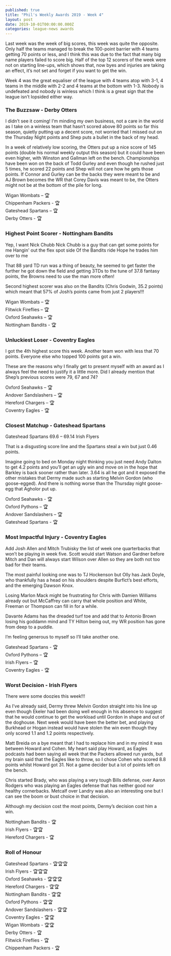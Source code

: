 ```yaml
---
published: true
title: "Phil's Weekly Awards 2019 - Week 4"
layout: post
date: 2019-10-01T00:00:00.000Z
categories: league-news awards
---
```


Last week was the week of big scores, this week was quite the opposite. Only half the teams managed to break the 100-point barrier with 4 teams getting 70 points or less, and I think this was due to the fact that many big name players failed to score big. Half of the top 12 scorers of the week were not on starting line-ups, which shows that, now byes and injuries are taking an effect, it’s not set and forget if you want to get the win.

Week 4 was the great equaliser of the league with 4 teams atop with 3-1, 4 teams in the middle with 2-2 and 4 teams at the bottom with 1-3. Nobody is undefeated and nobody is winless which I think is a great sign that the league isn’t lopsided either way.

### The Buzzsaw - Derby Otters

I didn’t see it coming! I’m minding my own business, not a care in the world as I take on a winless team that hasn’t scored above 80 points so far this season, quietly putting up a decent score, not worried that I missed out on the Thursday Night points and Shep puts a bullet in the back of my head. 

In a week of relatively low scoring, the Otters put up a nice score of 145 points (double his normal weekly output this season) but it could have been even higher, with Winston and Gallman left on the bench. Championships have been won on the back of Todd Gurley and even though he rushed just 5 times, he scored 22 points and Shep will not care how he gets those points. If Connor and Gurley can be the backs they were meant to be and AJ Brown becomes the WR that Corey Davis was meant to be, the Otters might not be at the bottom of the pile for long.

Wigan Wombats – 🏆  
Chippenham Packers - 🏆  
Gateshead Spartans – 🏆  
Derby Otters - 🏆

### Highest Point Scorer - Nottingham Bandits

Yep, I want Nick Chubb
Nick Chubb is a guy that can get some points for me
Hangin' out the flex spot side
Of the Bandits ride
Hope he trades him over to me

That 88 yard TD run was a thing of beauty, he seemed to get faster the further he got down the field and getting 3TDs to the tune of 37.8 fantasy points, the Browns need to use the man more often!

Second highest scorer was also on the Bandits (Chris Godwin, 35.2 points) which meant that 57% of Josh’s points came from just 2 players!!!

Wigan Wombats – 🏆  
Flitwick Fireflies – 🏆  
Oxford Seahawks – 🏆  
Nottingham Bandits - 🏆

### Unluckiest Loser - Coventry Eagles

I got the 4th highest score this week. Another team won with less that 70 points. Everyone else who topped 100 points got a win.

These are the reasons why I finally get to present myself with an award as I always feel the need to justify it a little more. Did I already mention that Shep’s previous scores were 79, 67 and 74?
 
Oxford Seahawks – 🏆  
Andover Sandslashers – 🏆  
Hereford Chargers – 🏆  
Coventry Eagles - 🏆

### Closest Matchup - Gateshead Spartans

Gateshead Spartans 69.6 – 69.14 Irish Flyers

That is a disgusting score line and the Spartans steal a win but just 0.46 points. 

Imagine going to bed on Monday night thinking you just need Andy Dalton to get 4.2 points and you’ll get an ugly win and move on in the hope that Barkley is back sooner rather than later. 3.64 is all he got and it exposed the other mistakes that Dermy made such as starting Melvin Gordon (who goose-egged). And there is nothing worse than the Thursday night goose-egg that Agholor put up. 

Oxford Seahawks - 🏆   
Oxford Pythons – 🏆   
Andover Sandslashers – 🏆   
Gateshead Spartans - 🏆

### Most Impactful Injury - Coventry Eagles

Add Josh Allen and Mitch Trubisky the list of week one quarterbacks that won’t be playing in week five. Scott would start Watson and Gardner before Mitch and Dan will always start Wilson over Allen so they are both not too bad for their teams.

The most painful looking one was to TJ Hockenson but Olly has Jack Doyle, who thankfully has a head on his shoulders despite Burfict’s best efforts, and the emerging Dawson Knox.

Losing Marlon Mack might be frustrating for Chris with Damien Williams already out but McCaffrey can carry that whole position and White, Freeman or Thompson can fill in for a while.

Davante Adams has the dreaded turf toe and add that to Antonio Brown losing his goddamn mind and TY Hilton being out, my WR position has gone from deep to a puddle.

I’m feeling generous to myself so I’ll take another one.

Gateshead Spartans - 🏆  
Oxford Pythons – 🏆  
Irish Flyers – 🏆  
Coventry Eagles - 🏆

### Worst Decision - Irish Flyers

There were some doozies this week!!!

As I’ve already said, Dermy threw Melvin Gordon straight into his line up even though Ekeler had been doing well enough in his absence to suggest that he would continue to get the workload until Gordon in shape and out of the doghouse. Next week would have been the better bet, and playing Burkhead or Hogan instead would have stolen the win even though they only scored 1.1 and 1.2 points respectively.

Matt Breida on a bye meant that I had to replace him and in my mind it was between Howard and Cohen. My heart said play Howard, as Eagles podcasts had been saying all week that the Packers allowed run yards, but my brain said that the Eagles like to throw, so I chose Cohen who scored 8.8 points whilst Howard got 31. Not a game decider but a lot of points left on the bench.

Chris started Brady, who was playing a very tough Bills defense, over Aaron Rodgers who was playing an Eagles defense that has neither good nor healthy cornerbacks. Metcalf over Landry was also an interesting one but I can see the boom or bust choice in that decision.

Although my decision cost the most points, Dermy’s decision cost him a win.

Nottingham Bandits - 🏆  
Irish Flyers - 🏆🏆  
Hereford Chargers - 🏆

### Roll of Honour

Gateshead Spartans - 🏆🏆🏆  
Irish Flyers - 🏆🏆🏆  
Oxford Seahawks - 🏆🏆🏆  
Hereford Chargers - 🏆🏆  
Nottingham Bandits - 🏆🏆  
Oxford Pythons - 🏆🏆  
Andover Sandslashers - 🏆🏆  
Coventry Eagles - 🏆🏆  
Wigan Wombats - 🏆🏆  
Derby Otters - 🏆  
Flitwick Fireflies - 🏆  
Chippenham Packers - 🏆  
